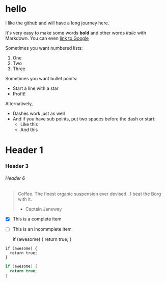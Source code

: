 # hello

I like the github and will have a long journey here.

It's very easy to make some words **bold** and other words *italic* with Markdown. 
You can even [link to Google](http://google.com)

Sometimes you want numbered lists:

1. One
2. Two
3. Three

Sometimes you want bullet points:

* Start a line with a star
* Profit!

Alternatively,

- Dashes work just as well
- And if you have sub points, put two spaces before the dash or start:
  - Like this
  - And this
  
# Header 1

### Header 3

###### Header 6

> Coffee. The finest organic suspension ever devised.. I beat the Borg with it.
> - Captain Janeway

- [x] This is a complete item
- [ ] This is an incommplete item

  if (awesome) {
    return true;
  }
  
```
if (awesome) {
  return true;
}
```

``` java
if (awesome) {
  return true;
}
```
